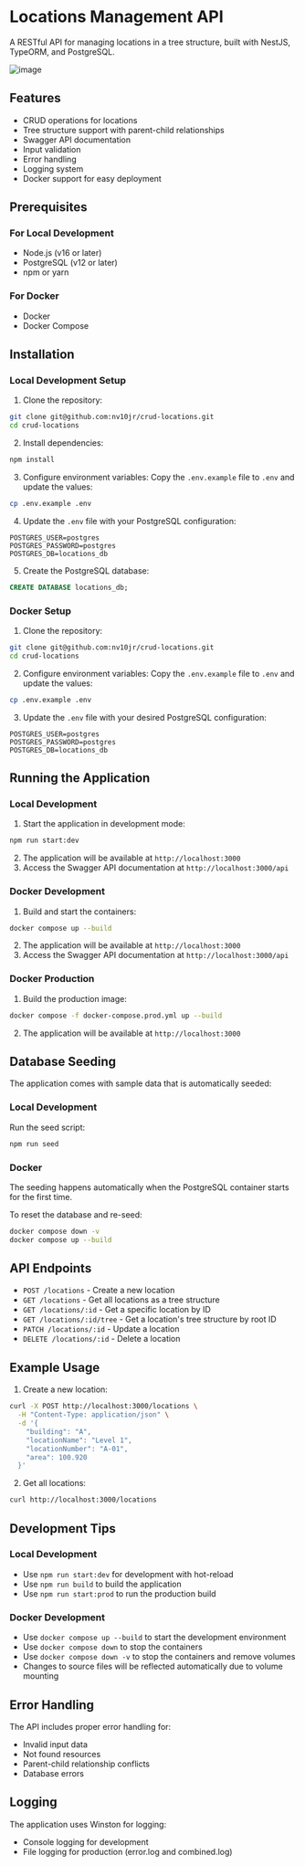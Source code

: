 # Locations Management API

A RESTful API for managing locations in a tree structure, built with NestJS, TypeORM, and PostgreSQL.

![image](https://github.com/user-attachments/assets/353b1b9d-3166-4ff4-833b-c458c9dd6e95)

## Features

- CRUD operations for locations
- Tree structure support with parent-child relationships
- Swagger API documentation
- Input validation
- Error handling
- Logging system
- Docker support for easy deployment

## Prerequisites

### For Local Development
- Node.js (v16 or later)
- PostgreSQL (v12 or later)
- npm or yarn

### For Docker
- Docker
- Docker Compose

## Installation

### Local Development Setup

1. Clone the repository:
```bash
git clone git@github.com:nv10jr/crud-locations.git
cd crud-locations
```

2. Install dependencies:
```bash
npm install
```

3. Configure environment variables:
Copy the `.env.example` file to `.env` and update the values:
```bash
cp .env.example .env
```

4. Update the `.env` file with your PostgreSQL configuration:
```env
POSTGRES_USER=postgres
POSTGRES_PASSWORD=postgres
POSTGRES_DB=locations_db
```

5. Create the PostgreSQL database:
```sql
CREATE DATABASE locations_db;
```

### Docker Setup

1. Clone the repository:
```bash
git clone git@github.com:nv10jr/crud-locations.git
cd crud-locations
```

2. Configure environment variables:
Copy the `.env.example` file to `.env` and update the values:
```bash
cp .env.example .env
```

3. Update the `.env` file with your desired PostgreSQL configuration:
```env
POSTGRES_USER=postgres
POSTGRES_PASSWORD=postgres
POSTGRES_DB=locations_db
```

## Running the Application

### Local Development

1. Start the application in development mode:
```bash
npm run start:dev
```

2. The application will be available at `http://localhost:3000`
3. Access the Swagger API documentation at `http://localhost:3000/api`

### Docker Development

1. Build and start the containers:
```bash
docker compose up --build
```

2. The application will be available at `http://localhost:3000`
3. Access the Swagger API documentation at `http://localhost:3000/api`

### Docker Production

1. Build the production image:
```bash
docker compose -f docker-compose.prod.yml up --build
```

2. The application will be available at `http://localhost:3000`

## Database Seeding

The application comes with sample data that is automatically seeded:

### Local Development
Run the seed script:
```bash
npm run seed
```

### Docker
The seeding happens automatically when the PostgreSQL container starts for the first time.

To reset the database and re-seed:
```bash
docker compose down -v
docker compose up --build
```

## API Endpoints

- `POST /locations` - Create a new location
- `GET /locations` - Get all locations as a tree structure
- `GET /locations/:id` - Get a specific location by ID
- `GET /locations/:id/tree` - Get a location's tree structure by root ID
- `PATCH /locations/:id` - Update a location
- `DELETE /locations/:id` - Delete a location

## Example Usage

1. Create a new location:
```bash
curl -X POST http://localhost:3000/locations \
  -H "Content-Type: application/json" \
  -d '{
    "building": "A",
    "locationName": "Level 1",
    "locationNumber": "A-01",
    "area": 100.920
  }'
```

2. Get all locations:
```bash
curl http://localhost:3000/locations
```

## Development Tips

### Local Development
- Use `npm run start:dev` for development with hot-reload
- Use `npm run build` to build the application
- Use `npm run start:prod` to run the production build

### Docker Development
- Use `docker compose up --build` to start the development environment
- Use `docker compose down` to stop the containers
- Use `docker compose down -v` to stop the containers and remove volumes
- Changes to source files will be reflected automatically due to volume mounting

## Error Handling

The API includes proper error handling for:
- Invalid input data
- Not found resources
- Parent-child relationship conflicts
- Database errors

## Logging

The application uses Winston for logging:
- Console logging for development
- File logging for production (error.log and combined.log) 
